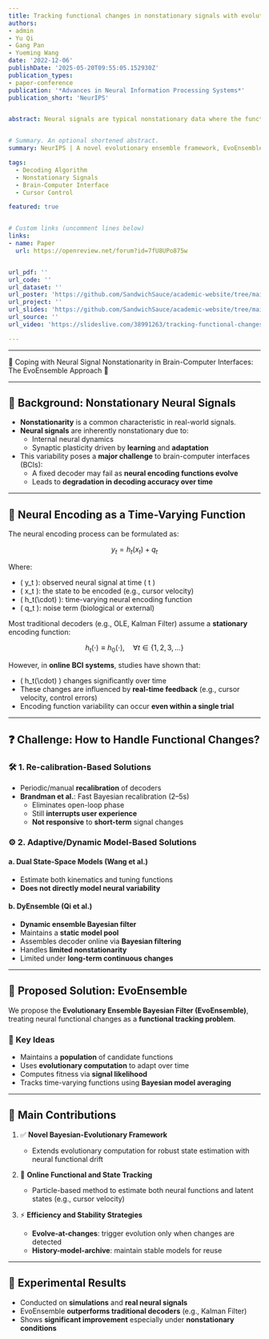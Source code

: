 ```yaml
---
title: Tracking functional changes in nonstationary signals with evolutionary ensemble bayesian model for robust neural decoding
authors:
- admin
- Yu Qi
- Gang Pan
- Yueming Wang
date: '2022-12-06'
publishDate: '2025-05-20T09:55:05.152930Z'
publication_types:
- paper-conference
publication: '*Advances in Neural Information Processing Systems*'
publication_short: 'NeurIPS'


abstract: Neural signals are typical nonstationary data where the functional mapping between neural activities and the intentions (such as the velocity of movements) can occasionally change. Existing studies mostly use a fixed neural decoder, thus suffering from an unstable performance given neural functional changes. We propose a novel evolutionary ensemble framework (EvoEnsemble) to dynamically cope with changes in neural signals by evolving the decoder model accordingly. EvoEnsemble integrates evolutionary computation algorithms in a Bayesian framework where the fitness of models can be sequentially computed with their likelihoods according to the incoming data at each time slot, which enables online tracking of time-varying functions. Two strategies of evolve-at-changes and history-model-archive are designed to further improve efficiency and stability. Experiments with simulations and neural signals demonstrate that EvoEnsemble can track the changes in functions effectively thus improving the accuracy and robustness of neural decoding. The improvement is most significant in neural signals with functional changes.


# Summary. An optional shortened abstract.
summary: NeurIPS | A novel evolutionary ensemble framework, EvoEnsemble, dynamically adapts to changes in neural signals by evolving decoders over time, significantly improving the accuracy and robustness of neural decoding in nonstationary conditions.

tags:
  - Decoding Algorithm
  - Nonstationary Signals
  - Brain-Computer Interface
  - Cursor Control

featured: true


# Custom links (uncomment lines below)
links:
- name: Paper
  url: https://openreview.net/forum?id=7fU8UPo875w


url_pdf: ''
url_code: ''
url_dataset: ''
url_poster: 'https://github.com/SandwichSauce/academic-website/tree/main/content/publication/2022-neurips-tracking/2022-neurips-tracking-poster.pdf'
url_project: ''
url_slides: 'https://github.com/SandwichSauce/academic-website/tree/main/content/publication/2022-neurips-tracking/2022-neurips-tracking-slides.pdf'
url_source: ''
url_video: 'https://slideslive.com/38991263/tracking-functional-changes-in-nonstationary-signals-with-evolutionary-ensemble-bayesian-model-for-robust-neural-decoding?ref=speaker-113554'

---
```


---

🔶 Coping with Neural Signal Nonstationarity in Brain-Computer Interfaces: The EvoEnsemble Approach 🔶

---



## 🔄 Background: Nonstationary Neural Signals

- **Nonstationarity** is a common characteristic in real-world signals.
- **Neural signals** are inherently nonstationary due to:
  - Internal neural dynamics
  - Synaptic plasticity driven by **learning** and **adaptation**
- This variability poses a **major challenge** to brain-computer interfaces (BCIs):
  - A fixed decoder may fail as **neural encoding functions evolve**
  - Leads to **degradation in decoding accuracy over time**

---

## 📘 Neural Encoding as a Time-Varying Function

The neural encoding process can be formulated as:

$$
y_t = h_t(x_t) + q_t
$$

Where:
- \( y_t \): observed neural signal at time \( t \)
- \( x_t \): the state to be encoded (e.g., cursor velocity)
- \( h_t(\cdot) \): time-varying neural encoding function
- \( q_t \): noise term (biological or external)

Most traditional decoders (e.g., OLE, Kalman Filter) assume a **stationary** encoding function:

$$
h_t(\cdot) \equiv h_0(\cdot), \quad \forall t \in \{1, 2, 3, \ldots\}
$$

However, in **online BCI systems**, studies have shown that:
- \( h_t(\cdot) \) changes significantly over time
- These changes are influenced by **real-time feedback** (e.g., cursor velocity, control errors)
- Encoding function variability can occur **even within a single trial**

---

## ❓ Challenge: How to Handle Functional Changes?

### 🛠️ 1. Re-calibration-Based Solutions
- Periodic/manual **recalibration** of decoders
- **Brandman et al.**: Fast Bayesian recalibration (2–5s)
  - Eliminates open-loop phase
  - Still **interrupts user experience**
  - **Not responsive** to **short-term** signal changes

### ⚙️ 2. Adaptive/Dynamic Model-Based Solutions

#### a. Dual State-Space Models (Wang et al.)
- Estimate both kinematics and tuning functions
- **Does not directly model neural variability**

#### b. DyEnsemble (Qi et al.)
- **Dynamic ensemble Bayesian filter**
- Maintains a **static model pool**
- Assembles decoder online via **Bayesian filtering**
- Handles **limited nonstationarity**
- Limited under **long-term continuous changes**

---

## 🌱 Proposed Solution: EvoEnsemble

We propose the **Evolutionary Ensemble Bayesian Filter (EvoEnsemble)**, treating neural functional changes as a **functional tracking problem**.

### 🧠 Key Ideas
- Maintains a **population** of candidate functions
- Uses **evolutionary computation** to adapt over time
- Computes fitness via **signal likelihood**
- Tracks time-varying functions using **Bayesian model averaging**

---

## 📌 Main Contributions

1. ✅ **Novel Bayesian-Evolutionary Framework**  
   - Extends evolutionary computation for robust state estimation with neural functional drift

2. 🔁 **Online Functional and State Tracking**  
   - Particle-based method to estimate both neural functions and latent states (e.g., cursor velocity)

3. ⚡ **Efficiency and Stability Strategies**  
   - **Evolve-at-changes**: trigger evolution only when changes are detected  
   - **History-model-archive**: maintain stable models for reuse

---

## 🧪 Experimental Results

- Conducted on **simulations** and **real neural signals**
- EvoEnsemble **outperforms traditional decoders** (e.g., Kalman Filter)
- Shows **significant improvement** especially under **nonstationary conditions**
